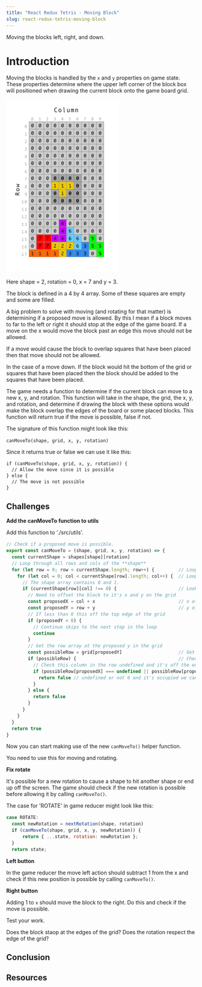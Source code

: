 ```yaml
---
title: "React Redux Tetris - Moving Block"
slug: react-redux-tetris-moving-block
---
```


Moving the blocks left, right, and down.

# Introduction 

Moving the blocks is handled by the `x` and `y` 
properties on game state. These properties determine 
where the upper left corner of the block box will 
positioned when drawing the current block onto  the 
game board grid.

![map-shape-to-grid.png](assets/map-shape-to-grid.png)

Here shape = 2, rotation = 0, x = 7 and y = 3. 

The block is defined in a 4 by 4 array. Some of these
squares are empty and some are filled. 

A big problem to solve with moving (and rotating
for that matter) is determining if a proposed move
is allowed. By this I mean if a block moves to
far to the left or right it should stop at the 
edge of the game board. If a move on the x would 
move the block past an edge this move should not be 
allowed. 

If a move would cause the block to overlap squares 
that have been placed then that move should not be 
allowed. 

In the case of a move down. If the block would hit 
the bottom of the grid or squares that have been 
placed then the block should be added to the squares
that have been placed. 

The game needs a function to determine if the 
current block can move to a new x, y, and rotation. 
This function will take in the shape, the grid, 
the x, y, and rotation, and determine if drawing 
the block with these options would make the block
overlap the edges of the board or some placed 
blocks. This function will return true if the move is 
possible, false if not.

The signature of this function might look like 
this: 

`canMoveTo(shape, grid, x, y, rotation)`

Since it returns true or false we can use it like
this: 

```
if (canMoveTo(shape, grid, x, y, rotation)) {
  // Allow the move since it is possible
} else {
  // The move is not possible 
} 
```

## Challenges

**Add the canMoveTo function to utils**

Add this function to './src/utils'. 

```JavaScript
// Check if a proposed move is possible.
export const canMoveTo = (shape, grid, x, y, rotation) => {
  const currentShape = shapes[shape][rotation]
  // Loop through all rows and cols of the **shape**
  for (let row = 0; row < currentShape.length; row++) {         // Loop through rows
    for (let col = 0; col < currentShape[row].length; col++) {  // Loop through cols
      // The shape array contains 0 and 1.
      if (currentShape[row][col] !== 0) {                       // Look for a 1 here
        // Need to offset the block to it's x and y on the grid
        const proposedX = col + x                               // x offset on grid
        const proposedY = row + y                               // y offset on grid
        // If less than 0 this off the top edge of the grid
        if (proposedY < 0) {
          // Continue skips to the next step in the loop
          continue
        }
        // Get the row array at the proposed y in the grid
        const possibleRow = grid[proposedY]                     // Get the row on the grid 
        if (possibleRow) {                                      // Check row exists
          // Check this column in the row undefined and it's off the edges, 0 and it's empty
          if (possibleRow[proposedX] === undefined || possibleRow[proposedX] !== 0) {                         // check the contents
            return false // undefined or not 0 and it's occupied we can't move here. 
          }
        } else {
          return false
        }
      }
    }
  }
  return true
}
```

Now you can start making use of the new `canMoveTo()` 
helper function. 

You need to use this for moving and rotating. 

**Fix rotate**

It's possible for a new rotation to cause a shape to 
hit another shape or end up off the screen. The game 
should check if the new rotation is possible before 
allowing it by calling `canMoveTo()`. 

The case for 'ROTATE' in game reducer might look 
like this: 

```JavaScript
case ROTATE:
  const newRotation = nextRotation(shape, rotation)
  if (canMoveTo(shape, grid, x, y, newRotation)) {
      return { ...state, rotation: newRotation };
  }
  return state;
```

**Left button**

In the game reducer the move left action should 
subtract 1 from the x and check if this new position
is possible by calling `canMoveTo()`. 

**Right button**

Adding 1 to `x` should move the block to the right. 
Do this and check if the move is possible. 

Test your work. 

Does the block staop at the edges of the grid? 
Does the rotation respect the edge of the grid? 

## Conclusion



## Resources

 
